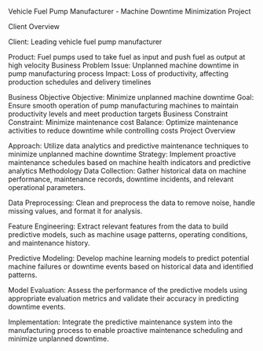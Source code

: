 Vehicle Fuel Pump Manufacturer - Machine Downtime Minimization Project

Client Overview

Client: Leading vehicle fuel pump manufacturer

Product: Fuel pumps used to take fuel as input and push fuel as output at high velocity
Business Problem
Issue: Unplanned machine downtime in pump manufacturing process
Impact: Loss of productivity, affecting production schedules and delivery timelines

Business Objective
Objective: Minimize unplanned machine downtime
Goal: Ensure smooth operation of pump manufacturing machines to maintain productivity levels and meet production targets
Business Constraint
Constraint: Minimize maintenance cost
Balance: Optimize maintenance activities to reduce downtime while controlling costs
Project Overview

Approach: Utilize data analytics and predictive maintenance techniques to minimize unplanned machine downtime
Strategy: Implement proactive maintenance schedules based on machine health indicators and predictive analytics
Methodology
Data Collection: Gather historical data on machine performance, maintenance records, downtime incidents, and relevant operational parameters.

Data Preprocessing: Clean and preprocess the data to remove noise, handle missing values, and format it for analysis.

Feature Engineering: Extract relevant features from the data to build predictive models, such as machine usage patterns, operating conditions, and maintenance history.

Predictive Modeling: Develop machine learning models to predict potential machine failures or downtime events based on historical data and identified patterns.

Model Evaluation: Assess the performance of the predictive models using appropriate evaluation metrics and validate their accuracy in predicting downtime events.

Implementation: Integrate the predictive maintenance system into the manufacturing process to enable proactive maintenance scheduling and minimize unplanned downtime.
